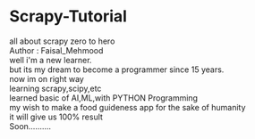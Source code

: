 # Scrapy-Tutorial
all about scrapy zero to hero
<br>
Author : Faisal_Mehmood
<br>
well i'm a new learner.
<br>
but its my dream to become a programmer since 15 years.
<br>
now im on right way 
<br>
learning scrapy,scipy,etc
<br>
learned basic of AI,ML,with PYTHON Programming
<br>
my wish to make a food guideness app for the sake of humanity
<br>
it will give us 100% result
<br>
Soon..........
